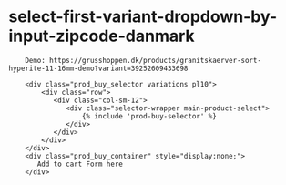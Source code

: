 # select-first-variant-dropdown-by-input-zipcode-danmark

        Demo: https://grusshoppen.dk/products/granitskaerver-sort-hyperite-11-16mm-demo?variant=39252609433698
        
        <div class="prod_buy_selector variations pl10">
            <div class="row">
               <div class="col-sm-12">
                  <div class="selector-wrapper main-product-select">
                      {% include 'prod-buy-selector' %}
                  </div>
               </div>
            </div>
        </div>
        <div class="prod_buy_container" style="display:none;">
           Add to cart Form here
        </div>
